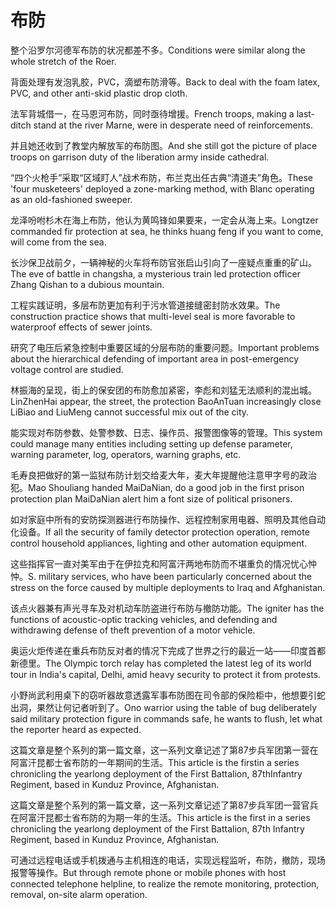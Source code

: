 # 布防

<p><span class="chinese">整个沿罗尔河德军布防的状况都差不多。</span><span class="english">Conditions were similar along the whole stretch of the Roer.</span></p>

<p><span class="chinese">背面处理有发泡乳胶，PVC，滴塑布防滑等。</span><span class="english">Back to deal with the foam latex, PVC, and other anti-skid plastic drop cloth.</span></p>

<p><span class="chinese">法军背城借一，在马恩河布防，同时亟待增援。</span><span class="english">French troops, making a last-ditch stand at the river Marne, were in desperate need of reinforcements.</span></p>

<p><span class="chinese">并且她还收到了教堂内解放军的布防图。</span><span class="english">And she still got the picture of place troops on garrison duty of the liberation army inside cathedral.</span></p>

<p><span class="chinese">“四个火枪手”采取“区域盯人”战术布防，布兰克出任古典“清道夫”角色。</span><span class="english">These 'four musketeers' deployed a zone-marking method, with Blanc operating as an old-fashioned sweeper.</span></p>

<p><span class="chinese">龙泽吩咐杉木在海上布防，他认为黄鸣锋如果要来，一定会从海上来。</span><span class="english">Longtzer commanded fir protection at sea, he thinks huang feng if you want to come, will come from the sea.</span></p>

<p><span class="chinese">长沙保卫战前夕，一辆神秘的火车将布防官张启山引向了一座疑点重重的矿山。</span><span class="english">The eve of battle in changsha, a mysterious train led protection officer Zhang Qishan to a dubious mountain.</span></p>

<p><span class="chinese">工程实践证明，多层布防更加有利于污水管道接缝密封防水效果。</span><span class="english">The construction practice shows that multi-level seal is more favorable to waterproof effects of sewer joints.</span></p>

<p><span class="chinese">研究了电压后紧急控制中重要区域的分层布防的重要问题。</span><span class="english">Important problems about the hierarchical defending of important area in post-emergency voltage control are studied.</span></p>

<p><span class="chinese">林振海的呈现，街上的保安团的布防愈加紧密，李彪和刘猛无法顺利的混出城。</span><span class="english">LinZhenHai appear, the street, the protection BaoAnTuan increasingly close LiBiao and LiuMeng cannot successful mix out of the city.</span></p>

<p><span class="chinese">能实现对布防参数、处警参数、日志、操作员、报警图像等的管理。</span><span class="english">This system could manage many entities including setting up defense parameter, warning parameter, log, operators, warning graphs, etc.</span></p>

<p><span class="chinese">毛寿良把做好的第一监狱布防计划交给麦大年，麦大年提醒他注意甲字号的政治犯。</span><span class="english">Mao Shouliang handed MaiDaNian, do a good job in the first prison protection plan MaiDaNian alert him a font size of political prisoners.</span></p>

<p><span class="chinese">如对家庭中所有的安防探测器进行布防操作、远程控制家用电器、照明及其他自动化设备。</span><span class="english">If all the security of family detector protection operation, remote control household appliances, lighting and other automation equipment.</span></p>

<p><span class="chinese">这些指挥官一直对美军由于在伊拉克和阿富汗两地布防而不堪重负的情况忧心忡忡。</span><span class="english">S. military services, who have been particularly concerned about the stress on the force caused by multiple deployments to Iraq and Afghanistan.</span></p>

<p><span class="chinese">该点火器兼有声光寻车及对机动车防盗进行布防与撤防功能。</span><span class="english">The igniter has the functions of acoustic-optic tracking vehicles, and defending and withdrawing defense of theft prevention of a motor vehicle.</span></p>

<p><span class="chinese">奥运火炬传递在重兵布防反对者的情况下完成了世界之行的最近一站——印度首都新德里。</span><span class="english">The Olympic torch relay has completed the latest leg of its world tour in India's capital, Delhi, amid heavy security to protect it from protests.</span></p>

<p><span class="chinese">小野尚武利用桌下的窃听器故意透露军事布防图在司令部的保险柜中，他想要引蛇出洞，果然让何记者听到了。</span><span class="english">Ono warrior using the table of bug deliberately said military protection figure in commands safe, he wants to flush, let what the reporter heard as expected.</span></p>

<p><span class="chinese">这篇文章是整个系列的第一篇文章，这一系列文章记述了第87步兵军团第一营在阿富汗昆都士省布防的一年期间的生活。</span><span class="english">This article is the firstin a series chronicling the yearlong deployment of the First Battalion, 87thInfantry Regiment, based in Kunduz Province, Afghanistan.</span></p>

<p><span class="chinese">这篇文章是整个系列的第一篇文章，这一系列文章记述了第87步兵军团一营官兵在阿富汗昆都士省布防的为期一年的生活。</span><span class="english">This article is the first in a series chronicling the yearlong deployment of the First Battalion, 87th Infantry Regiment, based in Kunduz Province, Afghanistan.</span></p>

<p><span class="chinese">可通过远程电话或手机拨通与主机相连的电话，实现远程监听，布防，撤防，现场报警等操作。</span><span class="english">But through remote phone or mobile phones with host connected telephone helpline, to realize the remote monitoring, protection, removal, on-site alarm operation.</span></p>

